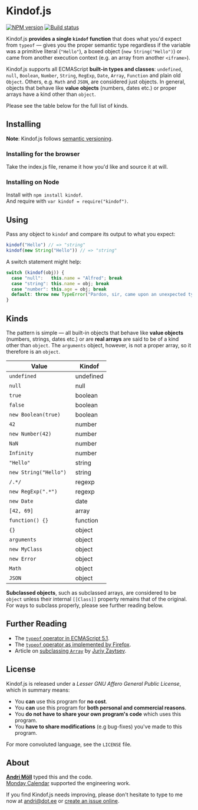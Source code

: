 Kindof.js
=====================
[![NPM version](https://badge.fury.io/js/kindof.png)](http://badge.fury.io/js/kindof)
[![Build status](https://travis-ci.org/moll/js-kindof.png?branch=master)](https://travis-ci.org/moll/js-kindof)

Kindof.js **provides a single `kindof` function** that does what you'd expect from `typeof` — gives you the proper semantic type regardless if the variable was a primitive literal (`"Hello"`), a boxed object (`new String("Hello")`) or came from another execution context (e.g. an array from another `<iframe>`).

Kindof.js supports all ECMAScript **built-in types and classes**: `undefined`, `null`, `Boolean`, `Number`, `String`, `RegExp`, `Date`, `Array`, `Function` and plain old `Object`. Others, e.g. `Math` and `JSON`, are considered just objects. In general, objects that behave like **value objects** (numbers, dates etc.) or proper arrays have a kind other than `object`.

Please see the table below for the full list of kinds.


Installing
----------
**Note**: Kindof.js follows [semantic versioning](http://semver.org/).

### Installing for the browser
Take the index.js file, rename it how you'd like and source it at will.

### Installing on Node
Install with `npm install kindof`.  
And require with `var kindof = require("kindof")`.

Using
-----
Pass any object to `kindof` and compare its output to what you expect:
```javascript
kindof("Hello") // => "string"
kindof(new String("Hello")) // => "string"
```

A switch statement might help:
```javascript
switch (kindof(obj)) {
  case "null":   this.name = "Alfred"; break
  case "string": this.name = obj; break
  case "number": this.age = obj; break
  default: throw new TypeError("Pardon, sir, came upon an unexpected type.")
}
```


Kinds
-----
The pattern is simple — all built-in objects that behave like **value objects** (numbers, strings, dates etc.) or are **real arrays** are said to be of a kind other than `object`. The `arguments` object, however, is not a proper array, so it therefore is an `object`.

Value                 | Kindof
----------------------|----------
`undefined           `| undefined
`null                `| null
`true                `| boolean
`false               `| boolean
`new Boolean(true)   `| boolean
`42                  `| number
`new Number(42)      `| number
`NaN                 `| number
`Infinity            `| number
`"Hello"             `| string
`new String("Hello") `| string
`/.*/                `| regexp
`new RegExp(".*")    `| regexp
`new Date            `| date
`[42, 69]            `| array
`function() {}       `| function
`{}                  `| object
`arguments           `| object
`new MyClass         `| object
`new Error           `| object
`Math                `| object
`JSON                `| object

**Subclassed objects**, such as subclassed arrays, are considered to be `object` unless their internal `[[Class]]` property remains that of the original. For ways to subclass properly, please see further reading below.


Further Reading
---------------
- The [`typeof` operator in ECMAScript 5.1][1].
- The [`typeof` operator as implemented by Firefox][2].
- Article on [subclassing `Array`][3] by [Juriy Zaytsev][4].

[1]: http://www.ecma-international.org/ecma-262/5.1/#sec-11.4.3
[2]: https://developer.mozilla.org/en-US/docs/Web/JavaScript/Reference/Operators/typeof
[3]: http://perfectionkills.com/how-ecmascript-5-still-does-not-allow-to-subclass-an-array/
[4]: http://perfectionkills.com


License
-------
Kindof.js is released under a *Lesser GNU Affero General Public License*, which in summary means:

- You **can** use this program for **no cost**.
- You **can** use this program for **both personal and commercial reasons**.
- You **do not have to share your own program's code** which uses this program.
- You **have to share modifications** (e.g bug-fixes) you've made to this program.

For more convoluted language, see the `LICENSE` file.


About
-----
**[Andri Möll](http://themoll.com)** typed this and the code.  
[Monday Calendar](https://mondayapp.com) supported the engineering work.

If you find Kindof.js needs improving, please don't hesitate to type to me now at [andri@dot.ee](mailto:andri@dot.ee) or [create an issue online](https://github.com/moll/js-kindof/issues).

